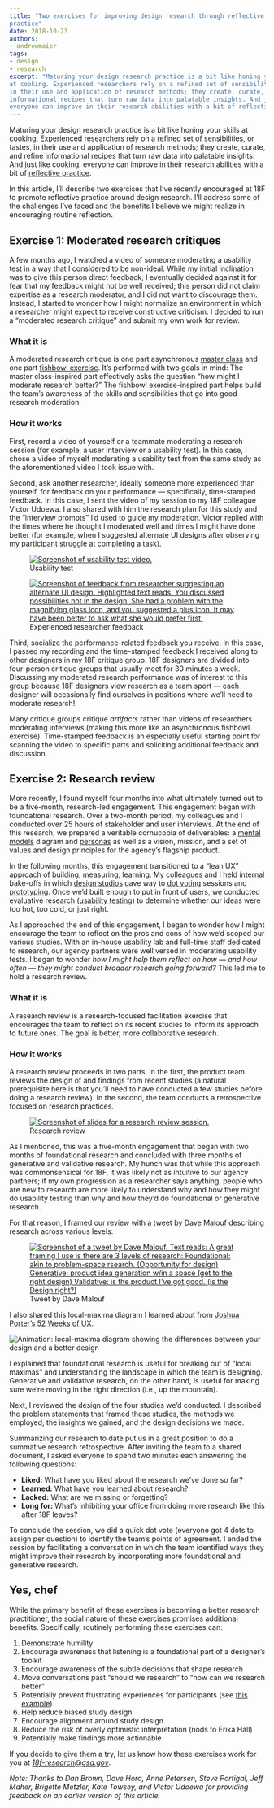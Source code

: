 ```yaml
---
title: "Two exercises for improving design research through reflective
practice"
date: 2018-10-23
authors:
- andrewmaier
tags:
- design
- research
excerpt: "Maturing your design research practice is a bit like honing your skills
at cooking. Experienced researchers rely on a refined set of sensibilities, or tastes,
in their use and application of research methods; they create, curate, and refine
informational recipes that turn raw data into palatable insights. And just like cooking,
everyone can improve in their research abilities with a bit of reflective practice"
---
```


Maturing your design research practice is a bit like honing your skills
at cooking. Experienced researchers rely on a refined set of
sensibilities, or tastes, in their use and application of research
methods; they create, curate, and refine informational recipes that turn
raw data into palatable insights. And just like cooking, everyone can
improve in their research abilities with a bit of [reflective practice](https://en.wikipedia.org/wiki/Reflective_practice).

In this article, I’ll describe two exercises that I’ve recently
encouraged at 18F to promote reflective practice around design research.
I’ll address some of the challenges I’ve faced and the benefits I
believe we might realize in encouraging routine reflection.

## Exercise 1: Moderated research critiques

A few months ago, I watched a video of someone moderating a usability
test in a way that I considered to be non-ideal. While my initial
inclination was to give this person direct feedback, I eventually
decided against it for fear that my feedback might not be well received;
this person did not claim expertise as a research moderator, and I did
not want to discourage them. Instead, I started to wonder how I might
normalize an environment in which a researcher might expect to receive
constructive criticism. I decided to run a “moderated research critique”
and submit my own work for review.

### What it is

A moderated research critique is one part asynchronous [master class](https://en.wikipedia.org/wiki/Master_class) and one part
[fishbowl exercise](https://www.youtube.com/watch?v=xkWl9b0FZSE). It’s
performed with two goals in mind: The master class-inspired part
effectively asks the question “how might I moderate research better?”
The fishbowl exercise-inspired part helps build the team’s awareness of
the skills and sensibilities that go into good research moderation.

### How it works

First, record a video of yourself or a teammate moderating a research
session (for example, a user interview or a usability test). In this
case, I chose a video of myself moderating a usability test from the
same study as the aforementioned video I took issue with.

Second, ask another researcher, ideally someone more experienced than
yourself, for feedback on your performance — specifically, time-stamped
feedback. In this case, I sent the video of my session to my 18F
colleague Victor Udoewa. I also shared with him the research plan for
this study and the “interview prompts” I’d used to guide my moderation.
Victor replied with the times where he thought I moderated well and
times I might have done better (for example, when I suggested alternate
UI designs after observing my participant struggle at completing a
task).

<figure>
  <a href="{{site.baseurl}}/assets/blog/design-research-reflective-practice/usability-test.png">
    <img src="{{site.baseurl}}/assets/blog/design-research-reflective-practice/usability-test.png" alt="Screenshot of usability test video."/>
  </a>
  <figcaption>Usability test</a></figcaption>
</figure>

<figure>
  <a href="{{site.baseurl}}/assets/blog/design-research-reflective-practice/feedback.png">
    <img src="{{site.baseurl}}/assets/blog/design-research-reflective-practice/feedback.png" alt="Screenshot of feedback from researcher suggesting an alternate UI design. Highlighted text reads: You discussed possibilities not in the design. She had a problem with the magnifying glass icon, and you suggested a plus icon. It may have been better to ask what she would prefer first."/>
  </a>
  <figcaption>Experienced researcher feedback</a></figcaption>
</figure>

Third, socialize the performance-related feedback you receive. In this
case, I passed my recording and the time-stamped feedback I received
along to other designers in my 18F critique group. 18F designers are
divided into four-person critique groups that usually meet for 30
minutes a week. Discussing my moderated research performance was of
interest to this group because 18F designers view research as a team
sport — each designer will occasionally find ourselves in positions
where we’ll need to moderate research!

Many critique groups critique *artifacts* rather than videos of
researchers moderating interviews (making this more like an asynchronous
fishbowl exercise). Time-stamped feedback is an especially useful
starting point for scanning the video to specific parts and soliciting
additional feedback and discussion.

## Exercise 2: Research review

More recently, I found myself four months into what ultimately turned
out to be a five-month, research-led engagement. This engagement began
with foundational research. Over a two-month period, my colleagues and I
conducted over 25 hours of stakeholder and user interviews. At the end
of this research, we prepared a veritable cornucopia of deliverables: a
[mental models](https://methods.18f.gov/decide/mental-modeling/)
diagram and [personas](https://methods.18f.gov/decide/personas/) as
well as a vision, mission, and a set of values and design principles for
the agency’s flagship product.

In the following months, this engagement transitioned to a “lean UX”
approach of building, measuring, learning. My colleagues and I held
internal bake-offs in which [design studios](https://methods.18f.gov/design-studio/) gave way to [dot voting](https://methods.18f.gov/feature-dot-voting/) sessions and
[prototyping](https://methods.18f.gov/make/prototyping/). Once we’d
built enough to put in front of users, we conducted evaluative research
([usability testing](https://methods.18f.gov/validate/usability-testing/)) to
determine whether our ideas were too hot, too cold, or just right.

As I approached the end of this engagement, I began to wonder how I
might encourage the team to reflect on the pros and cons of how we’d
scoped our various studies. With an in-house usability lab and full-time
staff dedicated to research, our agency partners were well versed in
moderating usability tests. I began to wonder *how I might help them
reflect on how — and how often — they might conduct broader research
going forward?* This led me to hold a research review.

### What it is

A research review is a research-focused facilitation exercise that
encourages the team to reflect on its recent studies to inform its
approach to future ones. The goal is better, more collaborative
research.

### How it works

A research review proceeds in two parts. In the first, the product team
reviews the design of and findings from recent studies (a natural
prerequisite here is that you’ll need to have conducted a few studies
before doing a research review). In the second, the team conducts a
retrospective focused on research practices.

<figure>
  <a href="{{site.baseurl}}/assets/blog/design-research-reflective-practice/research-review.png">
    <img src="{{site.baseurl}}/assets/blog/design-research-reflective-practice/research-review.png" alt="Screenshot of slides for a research review session."/>
  </a>
  <figcaption>Research review</a></figcaption>
</figure>

As I mentioned, this was a five-month engagement that began with two
months of foundational research and concluded with three months of
generative and validative research. My hunch was that while this
approach was commonsensical for 18F, it was likely not as intuitive to
our agency partners; if my own progression as a researcher says
anything, people who are new to research are more likely to understand
why and how they might do usability testing than why and how they’d do
foundational or generative research.

For that reason, I framed our review with [a tweet by Dave Malouf](https://twitter.com/daveixd/status/992924500667830273)
describing research across various levels:

<figure>
  <a href="{{site.baseurl}}/assets/blog/design-research-reflective-practice/tweet.png">
    <img src="{{site.baseurl}}/assets/blog/design-research-reflective-practice/tweet.png" alt="Screenshot of a tweet by Dave Malouf. Text reads: A great framing I use is there are 3 levels of research: Foundational: akin to problem-space rsearch. (Opportunity for design) Generative: product idea generation w/in a space (get to the right design) Validative: is the product I've got good. (is the Design right?)"/>
  </a>
  <figcaption>Tweet by Dave Malouf</a></figcaption>
</figure>

I also shared this local-maxima diagram I learned about from [Joshua Porter’s 52 Weeks of UX](http://52weeksofux.com/post/694598769/the-local-maximum).

![Animation: local-maxima diagram showing the differences between your design and a better design]({{site.baseurl}}/assets/blog/design-research-reflective-practice/locmax.gif)

I explained that foundational research is useful for breaking out of
“local maximas” and understanding the landscape in which the team is
designing. Generative and validative research, on the other hand, is
useful for making sure we’re moving in the right direction (i.e., up the
mountain).

Next, I reviewed the design of the four studies we’d conducted. I
described the problem statements that framed these studies, the methods
we employed, the insights we gained, and the design decisions we made.

Summarizing our research to date put us in a great position to do a
summative research retrospective. After inviting the team to a shared
document, I asked everyone to spend two minutes each answering the
following questions:

-   **Liked:** What have you liked about the research we’ve done so far?
-   **Learned:** What have you learned about research?
-   **Lacked:** What are we missing or forgetting?
-   **Long for:** What’s inhibiting your office from doing more research like this after 18F leaves?

To conclude the session, we did a quick dot vote (everyone got 4 dots to
assign per question) to identify the team’s points of agreement. I ended
the session by facilitating a conversation in which the team identified
ways they might improve their research by incorporating more
foundational and generative research.

## Yes, chef

While the primary benefit of these exercises is becoming a better
research practitioner, the social nature of these exercises promises
additional benefits. Specifically, routinely performing these exercises
can:

1.  Demonstrate humility
2.  Encourage awareness that listening is a foundational part of a designer’s toolkit
3.  Encourage awareness of the subtle decisions that shape research
4.  Move conversations past “should we research” to “how can we research better”
5.  Potentially prevent frustrating experiences for participants (see [this example](https://twitter.com/geoffwilsonUX/status/1036742766326235137))
6.  Help reduce biased study design
7.  Encourage alignment around study design
8.  Reduce the risk of overly optimistic interpretation (nods to Erika Hall)
9.  Potentially make findings more actionable

If you decide to give them a try, let us know how these exercises work
for you at [*18f-research@gsa.gov*](mailto:18f-research@gsa.gov).

*Note: Thanks to Dan Brown, Dave Hora, Anne Petersen, Steve Portigal,
Jeff Maher, Brigette Metzler, Kate Towsey, and Victor Udoewa for
providing feedback on an earlier version of this article.*
